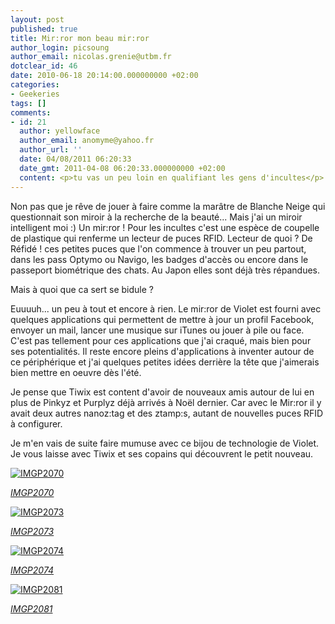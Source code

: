 ```yaml
---
layout: post
published: true
title: Mir:ror mon beau mir:ror
author_login: picsoung
author_email: nicolas.grenie@utbm.fr
dotclear_id: 46
date: 2010-06-18 20:14:00.000000000 +02:00
categories:
- Geekeries
tags: []
comments:
- id: 21
  author: yellowface
  author_email: anomyme@yahoo.fr
  author_url: ''
  date: 04/08/2011 06:20:33
  date_gmt: 2011-04-08 06:20:33.000000000 +02:00
  content: <p>tu vas un peu loin en qualifiant les gens d'incultes</p>
---
```

<p>Non pas que je rêve de jouer à faire comme la marâtre de Blanche Neige qui questionnait son miroir à la recherche de la beauté... Mais j'ai un miroir intelligent moi :) Un mir:ror&nbsp;! Pour les incultes c'est une espèce de coupelle de plastique qui renferme un lecteur de puces RFID. Lecteur de quoi&nbsp;? De Réfidé&nbsp;! ces petites puces que l'on commence à trouver un peu partout, dans les pass Optymo ou Navigo, les badges d'accès ou encore dans le passeport biométrique des chats. Au Japon elles sont déjà très répandues.</p>


<p>Mais à quoi que ca sert se bidule&nbsp;?</p>


<p>Euuuuh... un peu à tout et encore à rien. Le mir:ror de Violet est fourni avec quelques applications qui permettent de mettre à jour un profil Facebook, envoyer un mail, lancer une musique sur iTunes ou jouer à pile ou face. C'est pas tellement pour ces applications que j'ai craqué, mais bien pour ses potentialités. Il reste encore pleins d'applications à inventer autour de ce périphérique et j'ai quelques petites idées derrière la tête que j'aimerais bien mettre en oeuvre dès l'été.</p>


<p>Je pense que Tiwix est content d'avoir de nouveaux amis autour de lui en plus de Pinkyz et Purplyz déjà arrivés à Noël dernier. Car avec le Mir:ror il y avait deux autres nanoz:tag et des ztamp:s, autant de nouvelles puces RFID à configurer.</p>


<p>Je m'en vais de suite faire mumuse avec ce bijou de technologie de Violet.
Je vous laisse avec Tiwix et ses copains qui découvrent le petit nouveau.</p>


<p><a href="http://farm5.static.flickr.com/4026/4712404484_2888c45915_t.jpg"><img src="http://farm5.static.flickr.com/4026/4712404484_2888c45915_m.jpg" alt="IMGP2070" /></a></p>


<p><em><a href="http://www.flickr.com/photos/picsoung/4712404484/">IMGP2070</a></em></p>


<p><a href="http://farm5.static.flickr.com/4062/4712436352_2ab7d73c19_t.jpg"><img src="http://farm5.static.flickr.com/4062/4712436352_2ab7d73c19_m.jpg" alt="IMGP2073" /></a></p>


<p><em><a href="http://www.flickr.com/photos/picsoung/4712436352/">IMGP2073</a></em></p>


<p><a href="http://farm5.static.flickr.com/4034/4711801889_4f24a18d37_t.jpg"><img src="http://farm5.static.flickr.com/4034/4711801889_4f24a18d37_m.jpg" alt="IMGP2074" /></a></p>


<p><em><a href="http://www.flickr.com/photos/picsoung/4711801889/">IMGP2074</a></em></p>


<p><a href="http://farm2.static.flickr.com/1268/4712439660_cd0c3fdfb0_t.jpg"><img src="http://farm2.static.flickr.com/1268/4712439660_cd0c3fdfb0_m.jpg" alt="IMGP2081" /></a></p>


<p><em><a href="http://www.flickr.com/photos/picsoung/4712439660/">IMGP2081</a></em></p>
